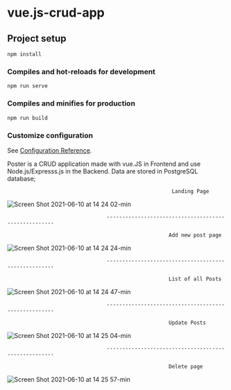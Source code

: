 # vue.js-crud-app

## Project setup
```
npm install
```

### Compiles and hot-reloads for development
```
npm run serve
```

### Compiles and minifies for production
```
npm run build
```

### Customize configuration
See [Configuration Reference](https://cli.vuejs.org/config/).

Poster is a CRUD application made with vue.JS in Frontend and use Node.js/Expresss.js in the Backend. Data are stored in PostgreSQL database;

                                                         Landing Page
![Screen Shot 2021-06-10 at 14 24 02-min](https://user-images.githubusercontent.com/75132670/123327108-b53a8080-d542-11eb-99f3-9cdc3b77c331.png)

                                    -----------------------------------------------------
                                    
                                                        Add new post page
![Screen Shot 2021-06-10 at 14 24 24-min](https://user-images.githubusercontent.com/75132670/123328407-3a726500-d544-11eb-9227-68ea5cfa9f1e.png)

                                    -----------------------------------------------------
                                    
                                                        List of all Posts
![Screen Shot 2021-06-10 at 14 24 47-min](https://user-images.githubusercontent.com/75132670/123328715-976e1b00-d544-11eb-9588-49f031e62915.png)

                                    -----------------------------------------------------
                                    
                                                        Update Posts
![Screen Shot 2021-06-10 at 14 25 04-min](https://user-images.githubusercontent.com/75132670/123328822-bbc9f780-d544-11eb-8377-014f4c08d5f7.png)

                                    -----------------------------------------------------
                                    
                                                        Delete page
![Screen Shot 2021-06-10 at 14 25 57-min](https://user-images.githubusercontent.com/75132670/123328988-f2a00d80-d544-11eb-81c8-54f7290b828b.png)


